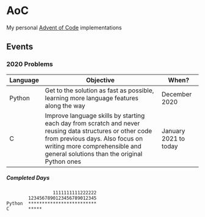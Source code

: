 # AoC
My personal [Advent of Code](https://adventofcode.com/) implementations
## Events
### 2020 Problems
Language|Objective|When?
--------|---------|-----
Python|Get to the solution as fast as possible, learning more language features along the way|December 2020
C|Improve language skills by starting each day from scratch and never reusing data structures or other code from previous days. Also focus on writing more comprehensible and general solutions than the original Python ones|January 2021 to today
##### Completed Days
                     1111111111222222
            1234567890123456789012345
    Python  *************************
    C       *****
